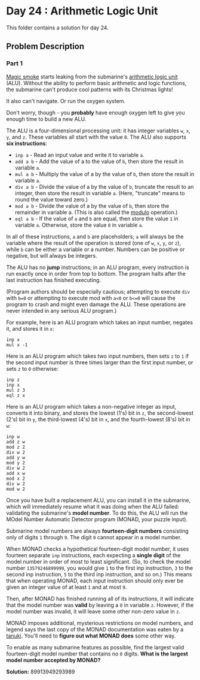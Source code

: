 # Day 24 : Arithmetic Logic Unit

This folder contains a solution for day 24.

## Problem Description

### Part 1

[Magic smoke](https://en.wikipedia.org/wiki/Magic_smoke) starts leaking from the submarine's [arithmetic logic unit](https://en.wikipedia.org/wiki/Arithmetic_logic_unit) (ALU). Without the ability to perform basic arithmetic and logic functions, the submarine can't produce cool patterns with its Christmas lights!

It also can't navigate. Or run the oxygen system.

Don't worry, though - you **probably** have enough oxygen left to give you enough time to build a new ALU.

The ALU is a four-dimensional processing unit: it has integer variables ```w```, ```x```, ```y```, and ```z```. These variables all start with the value ```0```. The ALU also supports **six instructions**:

  * ```inp a``` - Read an input value and write it to variable ```a```.
  * ```add a b``` - Add the value of a to the value of ```b```, then store the result in variable ```a```.
  * ```mul a b``` - Multiply the value of a by the value of ```b```, then store the result in variable ```a```.
  * ```div a b``` - Divide the value of a by the value of ```b```, truncate the result to an integer, then store the result in variable ```a```. (Here, "truncate" means to round the value toward zero.)
  * ```mod a b``` - Divide the value of a by the value of ```b```, then store the remainder in variable a. (This is also called the [modulo](https://en.wikipedia.org/wiki/Modulo_operation) operation.)
  * ```eql a b``` - If the value of ```a``` and ```b``` are equal, then store the value ```1``` in variable ```a```. Otherwise, store the value ```0``` in variable ```a```.

In all of these instructions, ```a``` and ```b``` are placeholders; ```a``` will always be the variable where the result of the operation is stored (one of ```w```, ```x```, ```y```, or ```z```), while ```b``` can be either a variable or a number. Numbers can be positive or negative, but will always be integers.

The ALU has no **jump** instructions; in an ALU program, every instruction is run exactly once in order from top to bottom. The program halts after the last instruction has finished executing.

(Program authors should be especially cautious; attempting to execute ```div``` with ```b=0``` or attempting to execute mod with ```a<0``` or ```b<=0``` will cause the program to crash and might even damage the ALU. These operations are never intended in any serious ALU program.)

For example, here is an ALU program which takes an input number, negates it, and stores it in ```x```:

```
inp x
mul x -1
```

Here is an ALU program which takes two input numbers, then sets ```z``` to ```1``` if the second input number is three times larger than the first input number, or sets ```z``` to ```0``` otherwise:

```
inp z
inp x
mul z 3
eql z x
```

Here is an ALU program which takes a non-negative integer as input, converts it into binary, and stores the lowest (1's) bit in ```z```, the second-lowest (2's) bit in ```y```, the third-lowest (4's) bit in ```x```, and the fourth-lowest (8's) bit in ```w```:

```
inp w
add z w
mod z 2
div w 2
add y w
mod y 2
div w 2
add x w
mod x 2
div w 2
mod w 2
```

Once you have built a replacement ALU, you can install it in the submarine, which will immediately resume what it was doing when the ALU failed: validating the submarine's **model number**. To do this, the ALU will run the MOdel Number Automatic Detector program (MONAD, your puzzle input).

Submarine model numbers are always **fourteen-digit numbers** consisting only of digits ```1``` through ```9```. The digit ```0``` cannot appear in a model number.

When MONAD checks a hypothetical fourteen-digit model number, it uses fourteen separate ```inp``` instructions, each expecting a **single digit** of the model number in order of most to least significant. (So, to check the model number ```13579246899999```, you would give ```1``` to the first inp instruction, ```3``` to the second inp instruction, ```5``` to the third inp instruction, and so on.) This means that when operating MONAD, each input instruction should only ever be given an integer value of at least ```1``` and at most ```9```.

Then, after MONAD has finished running all of its instructions, it will indicate that the model number was **valid** by leaving a ```0``` in variable ```z```. However, if the model number was invalid, it will leave some other non-zero value in ```z```.

MONAD imposes additional, mysterious restrictions on model numbers, and legend says the last copy of the MONAD documentation was eaten by a [tanuki](https://en.wikipedia.org/wiki/Japanese_raccoon_dog). You'll need to **figure out what MONAD does** some other way.

To enable as many submarine features as possible, find the largest valid fourteen-digit model number that contains no ```0``` digits. **What is the largest model number accepted by MONAD?**

**Solution:** 89913949293989
